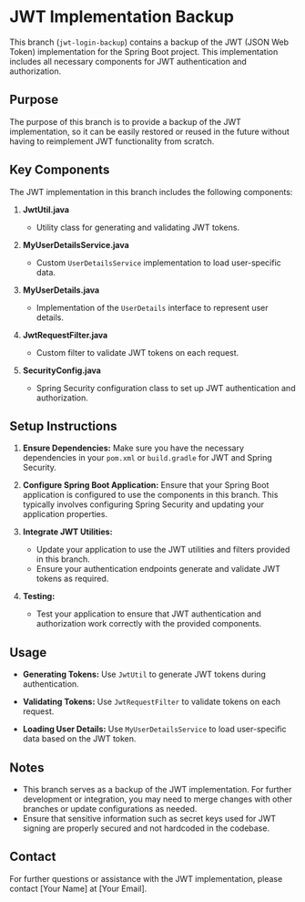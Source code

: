 # JWT Implementation Backup

This branch (`jwt-login-backup`) contains a backup of the JWT (JSON Web Token) implementation for the Spring Boot project. This implementation includes all necessary components for JWT authentication and authorization.

## Purpose

The purpose of this branch is to provide a backup of the JWT implementation, so it can be easily restored or reused in the future without having to reimplement JWT functionality from scratch.

## Key Components

The JWT implementation in this branch includes the following components:

1. **JwtUtil.java**
   - Utility class for generating and validating JWT tokens.

2. **MyUserDetailsService.java**
   - Custom `UserDetailsService` implementation to load user-specific data.

3. **MyUserDetails.java**
   - Implementation of the `UserDetails` interface to represent user details.

4. **JwtRequestFilter.java**
   - Custom filter to validate JWT tokens on each request.

5. **SecurityConfig.java**
   - Spring Security configuration class to set up JWT authentication and authorization.

## Setup Instructions

1. **Ensure Dependencies:**
   Make sure you have the necessary dependencies in your `pom.xml` or `build.gradle` for JWT and Spring Security.

2. **Configure Spring Boot Application:**
   Ensure that your Spring Boot application is configured to use the components in this branch. This typically involves configuring Spring Security and updating your application properties.

3. **Integrate JWT Utilities:**
   - Update your application to use the JWT utilities and filters provided in this branch.
   - Ensure your authentication endpoints generate and validate JWT tokens as required.

4. **Testing:**
   - Test your application to ensure that JWT authentication and authorization work correctly with the provided components.

## Usage

- **Generating Tokens:**
  Use `JwtUtil` to generate JWT tokens during authentication.

- **Validating Tokens:**
  Use `JwtRequestFilter` to validate tokens on each request.

- **Loading User Details:**
  Use `MyUserDetailsService` to load user-specific data based on the JWT token.

## Notes

- This branch serves as a backup of the JWT implementation. For further development or integration, you may need to merge changes with other branches or update configurations as needed.
- Ensure that sensitive information such as secret keys used for JWT signing are properly secured and not hardcoded in the codebase.

## Contact

For further questions or assistance with the JWT implementation, please contact [Your Name] at [Your Email].

